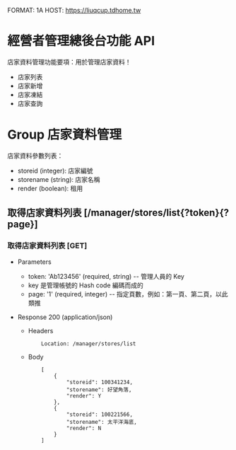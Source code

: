 FORMAT: 1A
HOST: https://liuqcup.tdhome.tw

# 經營者管理總後台功能 API
店家資料管理功能要項：用於管理店家資料！
  + 店家列表
  + 店家新增
  + 店家凍結
  + 店家查詢

# Group 店家資料管理
店家資料參數列表：
  + storeid (integer): 店家編號
  + storename (string): 店家名稱
  + render (boolean): 租用
## 取得店家資料列表 [/manager/stores/list{?token}{?page}]

### 取得店家資料列表 [GET]

+ Parameters

    + token: 'Ab123456' (required, string) -- 管理人員的 Key
     - key 是管理帳號的 Hash code 編碼而成的 
    + page: '1' (required, integer) -- 指定頁數，例如：第一頁、第二頁，以此類推

+ Response 200 (application/json)

  + Headers

            Location: /manager/stores/list

  + Body

            [
                {
                    "storeid": 100341234,
                    "storename": 好望角落,
                    "render": Y
                },
                {
                    "storeid": 100221566,
                    "storename": 太平洋海底,
                    "render": N
                }
            ]


